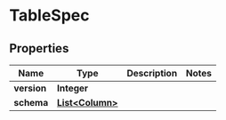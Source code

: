 # TableSpec

## Properties
Name | Type | Description | Notes
------------ | ------------- | ------------- | -------------
**version** | **Integer** |  | 
**schema** | [**List&lt;Column&gt;**](Column.md) |  | 
